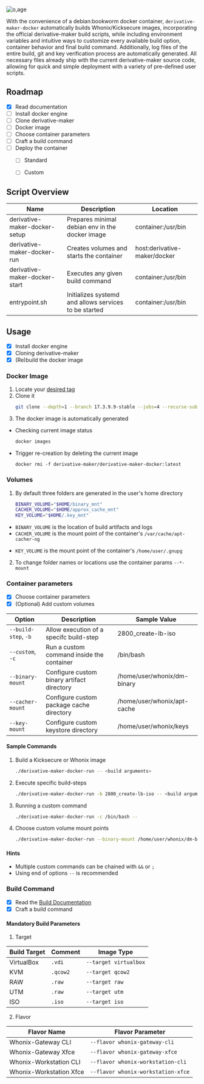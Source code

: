 ![o,age](https://i.postimg.cc/1tvBZfYQ/prototypes.png)

With the convenience of a debian:bookworm docker container, `derivative-maker-docker` automatically builds Whonix/Kicksecure images, incorporating the official derivative-maker build scripts, while including environment variables and intuitive ways to customize every available build option, container behavior and final build command. Additionally, log files of the entire build, git and key verification process are automatically generated. All necessary files already ship with the current derivative-maker source code, allowing for quick and simple deployment with a variety of pre-defined user scripts.

## Roadmap
- [x] Read documentation
- [ ] Install docker engine
- [ ] Clone derivative-maker
- [ ] Docker image
- [ ] Choose container parameters
- [ ] Craft a build command
- [ ] Deploy the container
    - [ ] Standard
    - [ ] Custom


## Script Overview
|  Name                                             | Description              | Location
| --------------------------------------------------| -------------------------|------------|
| derivative-maker-docker-setup | Prepares minimal debian env in the docker image | container:/usr/bin
| derivative-maker-docker-run| Creates volumes and starts the container | host:derivative-maker/docker
| derivative-maker-docker-start| Executes any given build command  | container:/usr/bin
| entrypoint.sh | Initializes systemd and allows services to be started | container:/usr/bin

## Usage
- [x] Install docker engine
- [x] Cloning derivative-maker
- [x] (Re)build the docker image
### Docker Image
1. Locate your [desired tag](https://github.com/Whonix/derivative-maker/tags)
2. Clone it
   ```sh
   git clone --depth=1 --branch 17.3.9.9-stable --jobs=4 --recurse-submodules --shallow-submodules https://github.com/Whonix/derivative-maker.git
   ```
3. The docker image is automatically generated
  + Checking current image status
    ```sh
    docker images
    ```
  + Trigger re-creation by deleting the current image
    ```
    docker rmi -f derivative-maker/derivative-maker-docker:latest
    ```
### Volumes
1. By default three folders are generated in the user's home directory
   ```sh
   BINARY_VOLUME="$HOME/binary_mnt"
   CACHER_VOLUME="$HOME/approx_cache_mnt"
   KEY_VOLUME="$HOME/.key_mnt"
   ```
  + `BINARY_VOLUME` is the location of build artifacts and logs
  + `CACHER_VOLUME` is the mount point of the container's `/var/cache/apt-cacher-ng`
  * `KEY_VOLUME` is the mount point of the container's `/home/user/.gnupg`
2. To change folder names or locations use the container params `--*-mount`
### Container parameters
- [x] Choose container parameters
- [x] (Optional) Add custom volumes

|  Option     | Description              | Sample Value
| ------------| -------------------------|------------|
| `--build-step`, `-b` | Allow execution of a specifc build-step |2800_create-lb-iso
| `--custom`, `-c` | Run a custom command inside the container | /bin/bash
| `--binary-mount` | Configure custom binary artifact directory | /home/user/whonix/dm-binary
| `--cacher-mount` | Configure custom package cache directory | /home/user/whonix/apt-cache
| `--key-mount` | Configure custom keystore directory | /home/user/whonix/keys
#### Sample Commands
1. Build a Kicksecure or Whonix image
   ```sh
   ./derivative-maker-docker-run -- <build arguments>
   ```
2. Execute specific build-steps
   ```sh
   ./derivative-maker-docker-run -b 2800_create-lb-iso -- <build arguments>
   ```
3. Running a custom command
   ```sh
   ./derivative-maker-docker-run -c /bin/bash --
   ```
4. Choose custom volume mount points
   ```sh
   ./derivative-maker-docker-run --binary-mount /home/user/whonix/dm-binary --cacher-mount /home/user/whonix/apt-cache -- <build arguments>
   ```
#### Hints
* Multiple custom commands can be chained with `&&` or `;`
* Using end of options `--` is recommended
### Build Command
- [x] Read the [Build Documentation](https://www.whonix.org/wiki/Dev/Build_Documentation/VM#Build)
- [x] Craft a build command
#### Mandatory Build Parameters
1. Target

 | Build Target  | Comment | Image Type |
 | -------------------------|------------|-----|
 | VirtualBox | `.vdi` | `--target virtualbox` |
 | KVM | `.qcow2` |  `--target qcow2`   |
 | RAW | `.raw` |  `--target raw`   |
 | UTM  | `.raw`  |  `--target utm`   |
 | ISO  | `.iso` |   `--target iso`   |

 2. Flavor

 | Flavor Name  | Flavor Parameter |
 | -------------------------|------------|
 | Whonix-Gateway CLI | `--flavor whonix-gateway-cli` |
 | Whonix-Gateway Xfce  | `--flavor whonix-gateway-xfce ` |
 | Whonix-Workstation CLI  | `--flavor whonix-workstation-cli` |
 | Whonix-Workstation Xfce 	  | `--flavor whonix-workstation-xfce`  |

